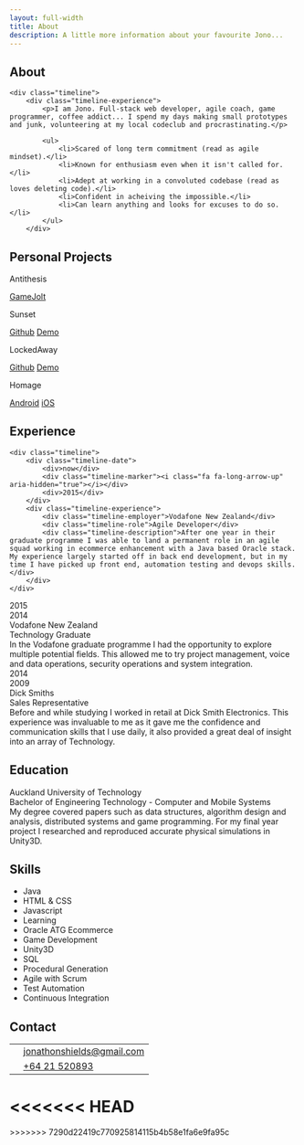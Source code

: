 ```yaml
---
layout: full-width
title: About
description: A little more information about your favourite Jono...
---
```

<section>
    <h1 class="portfolio-header">About</h1>

    <div class="timeline">
        <div class="timeline-experience">
            <p>I am Jono. Full-stack web developer, agile coach, game programmer, coffee addict... I spend my days making small prototypes and junk, volunteering at my local codeclub and procrastinating.</p>

            <ul>
                <li>Scared of long term commitment (read as agile mindset).</li>
                <li>Known for enthusiasm even when it isn't called for.</li>
                <li>Adept at working in a convoluted codebase (read as loves deleting code).</li>
                <li>Confident in acheiving the impossible.</li>
                <li>Can learn anything and looks for excuses to do so.</li>
            </ul>
        </div>
</section>

<section>
    <h1 class="portfolio-header">Personal Projects</h1>
</section>

<div class="project antithesis">
    <div>
        <p>Antithesis</p>
        <a href="http://gamejolt.com/games/antithesis/208143">GameJolt</a>
    </div>
</div>


<div class="project sunset">
    <div>
        <p>Sunset</p>
        <a href="https://github.com/foopod/sunset/">Github</a>
        <a href="https://foopod.github.io/sunset/">Demo</a>
    </div>
</div>

<div class="project lockedaway">
    <div>
        <p>LockedAway</p>
        <a href="https://github.com/foopod/locked-away">Github</a>
        <a href="http://borrowed.pw/locked-awayhttps://github.com/foopod/locked-away">Demo</a>
    </div>
</div>

<div class="project homage">
    <div>
        <p>Homage</p>
        <a href="https://play.google.com/store/apps/details?id=com.foopod.homage">Android</a>
        <a href="https://itunes.apple.com/nz/app/homage/id1099570209">iOS</a>
    </div>
</div>

<section>
    <h1 class="portfolio-header">Experience</h1>

    <div class="timeline">
        <div class="timeline-date">
            <div>now</div>
            <div class="timeline-marker"><i class="fa fa-long-arrow-up" aria-hidden="true"></i></div>
            <div>2015</div>
        </div>
        <div class="timeline-experience">
            <div class="timeline-employer">Vodafone New Zealand</div>
            <div class="timeline-role">Agile Developer</div>
            <div class="timeline-description">After one year in their graduate programme I was able to land a permanent role in an agile squad working in ecommerce enhancement with a Java based Oracle stack. My experience largely started off in back end development, but in my time I have picked up front end, automation testing and devops skills.</div>
        </div>
    </div>

<div class="timeline">
    <div class="timeline-date">
        <div>2015</div>
        <div class="timeline-marker"><i class="fa fa-long-arrow-up" aria-hidden="true"></i></div>
        <div>2014</div>
    </div>
    <div class="timeline-experience">
        <div class="timeline-employer">Vodafone New Zealand</div>
        <div class="timeline-role">Technology Graduate</div>
        <div class="timeline-description">In the Vodafone graduate programme I had the opportunity to explore multiple potential fields. This allowed me to try project management, voice and data operations, security operations and system integration.</div>
    </div>
</div>

<div class="timeline">
    <div class="timeline-date">
        <div>2014</div>
        <div class="timeline-marker"><i class="fa fa-long-arrow-up" aria-hidden="true"></i></div>
        <div>2009</div>
    </div>
    <div class="timeline-experience">
        <div class="timeline-employer">Dick Smiths</div>
        <div class="timeline-role">Sales Representative</div>
        <div class="timeline-description">Before and while studying I worked in retail at Dick Smith Electronics. This experience was invaluable to me as it gave me the confidence and communication skills that I use daily, it also provided a great deal of insight into an array of Technology.</div>
    </div>
</div>
</section>

<section>
<h1 class="portfolio-header">Education</h1>
<div class="timeline">
    <div class="timeline-experience">
        <div class="timeline-employer">Auckland University of Technology</div>
        <div class="timeline-role">Bachelor of Engineering Technology - Computer and Mobile Systems</div>
        <div class="timeline-description">My degree covered papers such as data structures, algorithm design and analysis, distributed systems and game programming. For my final year project I researched and reproduced accurate physical simulations in Unity3D.</div>
    </div>
</div>
</section>

<section>
<h1 class="portfolio-header">Skills</h1>
<div id="skills">
    <ul>
        <li>Java</li>
        <li>HTML & CSS</li>
        <li>Javascript</li>
        <li>Learning</li>
        <li>Oracle ATG Ecommerce</li>
        <li>Game Development</li>
        <li>Unity3D</li>
        <li>SQL</li>
        <li>Procedural Generation</li>
        <li>Agile with Scrum</li>
        <li>Test Automation</li>
        <li>Continuous Integration</li>
    </ul>
</div>
</section>
<section>

<h1 class="portfolio-header">Contact</h1>
<table id="contact">
    <tbody>
<!--
    <tr>
        <td class="table-center"><i class="fa fa-github-alt" aria-hidden="true"></i></td>
        <td><a href="https://github.com/foopod">foopod</a></td>
    </tr>
    <tr>
        <td class="table-center"><i class="fa fa-twitter" aria-hidden="true"></i></td>
        <td><a href="https://twitter.com/foocodes">@foocodes</a></td>
    </tr>
-->
    <tr>
        <td class="table-center"><i class="fa fa-envelope" aria-hidden="true"></i></td>
        <td><a href="mailto:jonathonshields@gmail.com">jonathonshields@gmail.com</a></td>
    </tr>
    <tr>
        <td class="table-center"><i class="fa fa-phone" aria-hidden="true"></i></td>
        <td><a href="tel:+6421520893">+64 21 520893</a></td>
    </tr>
    </tbody>
</table>
</section>


<<<<<<< HEAD
=======
</div>
>>>>>>> 7290d22419c770925814115b4b58e1fa6e9fa95c
